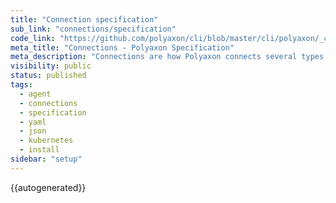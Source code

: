 ```yaml
---
title: "Connection specification"
sub_link: "connections/specification"
code_link: "https://github.com/polyaxon/cli/blob/master/cli/polyaxon/_connections/schemas.py"
meta_title: "Connections - Polyaxon Specification"
meta_description: "Connections are how Polyaxon connects several types of external system and resources to your operations."
visibility: public
status: published
tags:
  - agent
  - connections
  - specification
  - yaml
  - json
  - kubernetes
  - install
sidebar: "setup"
---
```


{{autogenerated}}
